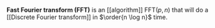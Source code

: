 **Fast Fourier transform (FFT)** is an [[algorithm]] $\mathrm{FFT}(p, n)$ that will do a [[Discrete Fourier transform]] in $\order{n \log n}$ time.